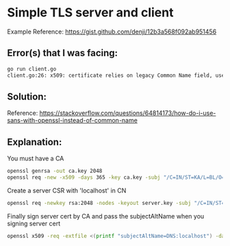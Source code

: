 # Simple TLS server and client

Example Reference: https://gist.github.com/denji/12b3a568f092ab951456


## Error(s) that I was facing:
```bash
go run client.go
client.go:26: x509: certificate relies on legacy Common Name field, use SANs instead
```

## Solution:
Reference: https://stackoverflow.com/questions/64814173/how-do-i-use-sans-with-openssl-instead-of-common-name

## Explanation:
You must have a CA
```bash
openssl genrsa -out ca.key 2048
openssl req -new -x509 -days 365 -key ca.key -subj "/C=IN/ST=KA/L=BL/O=MyOrg, Inc./CN=MyOrg Root CA" -out ca.crt
```
Create a server CSR with 'localhost' in CN
```bash
openssl req -newkey rsa:2048 -nodes -keyout server.key -subj "/C=IN/ST=KA/L=BL/O=Dell, Inc./CN=localhost" -out server.csr
```
Finally sign server cert by CA and pass the subjectAltName when you signing server cert
```bash
openssl x509 -req -extfile <(printf "subjectAltName=DNS:localhost") -days 365 -in server.csr -CA ca.crt -CAkey ca.key -CAcreateserial -out server.crt
```
